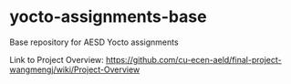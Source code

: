# yocto-assignments-base
Base repository for AESD Yocto assignments

Link to Project Overview:
https://github.com/cu-ecen-aeld/final-project-wangmengj/wiki/Project-Overview
